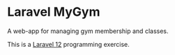 # Laravel MyGym

A web-app for managing gym membership and classes. 

This is a [Laravel 12](https://laravel.com/docs/12.x/releases) programming exercise.
